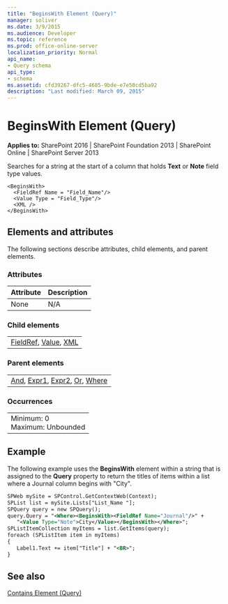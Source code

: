 ```yaml
---
title: "BeginsWith Element (Query)"
manager: soliver
ms.date: 3/9/2015
ms.audience: Developer
ms.topic: reference
ms.prod: office-online-server
localization_priority: Normal
api_name:
- Query schema
api_type:
- schema
ms.assetid: cfd39267-dfc5-4685-9bde-e7e58cd5ba92
description: "Last modified: March 09, 2015"
---
```


# BeginsWith Element (Query)

 
  
 **Applies to:** SharePoint 2016 | SharePoint Foundation 2013 | SharePoint Online | SharePoint Server 2013
  
Searches for a string at the start of a column that holds **Text** or **Note** field type values. 
  
```
<BeginsWith>
  <FieldRef Name = "Field_Name"/>
  <Value Type = "Field_Type"/>
  <XML />
</BeginsWith>
```

## Elements and attributes

The following sections describe attributes, child elements, and parent elements.

### Attributes

|**Attribute**|**Description**|
|:-----|:-----|
|None  <br/> |N/A  <br/> |
   
### Child elements

||
|:-----|
|[FieldRef](fieldref-element-query.md), [Value](value-element-query.md), [XML](xml-element.md)|
   
### Parent elements

||
|:-----|
|[And](and-element-query.md), [Expr1](expr1-element-view.md), [Expr2](expr2-element-view.md), [Or](or-element-query.md), [Where](where-element-query.md)|
   
### Occurrences

||
|:-----|
|Minimum: 0  <br/> Maximum: Unbounded  <br/> |
   
## Example

The following example uses the **BeginsWith** element within a string that is assigned to the **Query** property to return the titles of items within a list where a Journal column begins with "City". 
  
```XML
SPWeb mySite = SPControl.GetContextWeb(Context);
SPList list = mySite.Lists["List_Name "];
SPQuery query = new SPQuery();
query.Query = "<Where><BeginsWith><FieldRef Name="Journal"/>" + 
   "<Value Type="Note">City</Value></BeginsWith></Where>";
SPListItemCollection myItems = list.GetItems(query);
foreach (SPListItem item in myItems)
{
   Label1.Text += item["Title"] + "<BR>";
}
```

## See also



[Contains Element (Query)](contains-element-query.md)

